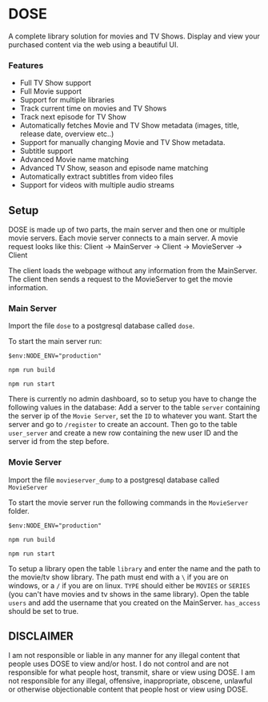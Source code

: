 # DOSE
A complete library solution for movies and TV Shows. Display and view your purchased content via the web using a beautiful UI.

### Features
* Full TV Show support
* Full Movie support
* Support for multiple libraries
* Track current time on movies and TV Shows
* Track next episode for TV Show
* Automatically fetches Movie and TV Show metadata (images, title, release date, overview etc..)
* Support for manually changing Movie and TV Show metadata.
* Subtitle support
* Advanced Movie name matching
* Advanced TV Show, season and episode name matching
* Automatically extract subtitles from video files
* Support for videos with multiple audio streams

## Setup
DOSE is made up of two parts, the main server and then one or multiple movie servers. Each movie server connects to a main server. A movie request looks like this:
Client -> MainServer -> Client -> MovieServer -> Client

The client loads the webpage without any information from the MainServer. The client then sends a request to the MovieServer to get the movie information.

### Main Server
Import the file `dose` to a postgresql database called `dose`.

To start the main server run:

`$env:NODE_ENV="production"`

`npm run build`

`npm run start`

There is currently no admin dashboard, so to setup you have to change the following values in the database:
Add a server to the table `server` containing the server ip of the `Movie Server`, set the `ID` to whatever you want.
Start the server and go to `/register` to create an account. Then go to the table `user_server` and create a new row containing the new user ID and the server id from the step before.

### Movie Server
Import the file `movieserver_dump` to a postgresql database called `MovieServer`

To start the movie server run the following commands in the `MovieServer` folder.

`$env:NODE_ENV="production"`

`npm run build`

`npm run start`

To setup a library open the table `library` and enter the name and the path to the movie/tv show library. The path must end with a `\` if you are on windows, or a `/` if you are on linux. `TYPE` should either be `MOVIES` or `SERIES` (you can't have movies and tv shows in the same library).
Open the table `users` and add the username that you created on the MainServer. `has_access` should be set to true.

## DISCLAIMER
I am not responsible or liable in any manner for any illegal content that people uses DOSE to view and/or host. I do not control and are not responsible for what people host, transmit, share or view using DOSE. I am not responsible for any illegal, offensive, inappropriate, obscene, unlawful or otherwise objectionable content that people host or view using DOSE.
